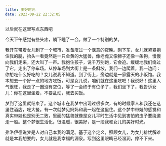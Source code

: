 ```yaml
---
title: 美好时光
date: 2023-09-22 22:32:05
---
```

以后就在这里写点东西吧


今天下午感觉有些头疼，躺下睡了一会。做了一个特别的梦。


我开车带着女儿到了一个城市，准备度过一个惬意的夜晚。刚下车，女儿就紧紧抱住我的腿，抬头一看竟然是一只金黄的大猛兽，像老虎又像狮子还像一条狗，慢慢向我们走来，还大叫了一声。我抱住孩子，说千万别跑，它会追。缓缓地我们绕过了它，走出了停车场。从停车场到大街上是一条斜坡，我们一边爬着，我一边问：你想吃什么好吃的？女儿说我不知道。到了街上，旁边就是一家露天的小饭馆。我本想去一个好一点的地方吃饭，可是女儿说，咱们就在这里吃吧！我说好！这里人气很旺，我走了一圈没有空位，等了一会终于有位子了，我们坐下了，我告诉女儿：你在这里坐着，不要乱动，我去买饭。


梦到了这里就结束了。这个城市在我梦中出现过很多次，有的时候家人和我还在这里住酒店，吃大餐。有一次就梦见妈妈和我一起在这里住。这个梦中带娃的感觉和真实带娃也是别无二致，里面的猛兽就像是女儿平时生活中见到害怕的虫子要绕道走一般。整个梦很生活化，很温暖，很美好，是一段我和女儿的美好时光。


弗洛伊德说梦是人对自己本我的满足。基于这个定义，照顾女儿，为女儿排忧解难就是本我想要的，女儿就是我幸福的源泉。写到这里眼睛已经湿润，停不下来。